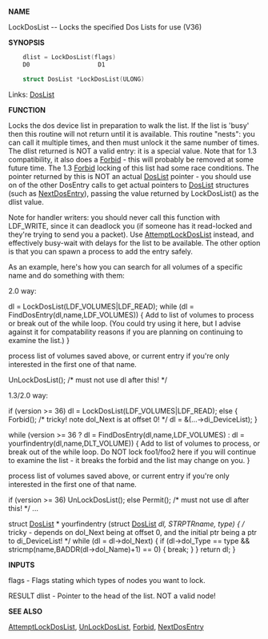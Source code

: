 
**NAME**

LockDosList -- Locks the specified Dos Lists for use (V36)

**SYNOPSIS**

```c
    dlist = LockDosList(flags)
    D0                   D1

    struct DosList *LockDosList(ULONG)

```
Links: [DosList](_0078) 

**FUNCTION**

Locks the dos device list in preparation to walk the list.
If the list is 'busy' then this routine will not return until it is
available.  This routine &#034;nests&#034;: you can call it multiple times, and
then must unlock it the same number of times.  The dlist
returned is NOT a valid entry: it is a special value.  Note that
for 1.3 compatibility, it also does a [Forbid](../exec/Forbid) - this will probably
be removed at some future time.  The 1.3 [Forbid](../exec/Forbid) locking of this
list had some race conditions.  The pointer returned by this is NOT
an actual [DosList](_0078) pointer - you should use on of the other DosEntry
calls to get actual pointers to [DosList](_0078) structures (such as
[NextDosEntry](NextDosEntry)), passing the value returned by LockDosList()
as the dlist value.

Note for handler writers: you should never call this function with
LDF_WRITE, since it can deadlock you (if someone has it read-locked
and they're trying to send you a packet).  Use [AttemptLockDosList](AttemptLockDosList)
instead, and effectively busy-wait with delays for the list to be
available.  The other option is that you can spawn a process to
add the entry safely.

As an example, here's how you can search for all volumes of a specific
name and do something with them:

2.0 way:

dl = LockDosList(LDF_VOLUMES|LDF_READ);
while (dl = FindDosEntry(dl,name,LDF_VOLUMES))
{
Add to list of volumes to process or break out of
the while loop.
(You could try using it here, but I advise
against it for compatability reasons if you
are planning on continuing to examine the list.)
}

process list of volumes saved above, or current entry if
you're only interested in the first one of that name.

UnLockDosList();  /* must not use dl after this! */

1.3/2.0 way:

if (version &#062;= 36)
dl = LockDosList(LDF_VOLUMES|LDF_READ);
else {
Forbid();
/* tricky! note dol_Next is at offset 0! */
dl = &#038;(...-&#062;di_DeviceList);
}

while (version &#062;= 36 ?
dl = FindDosEntry(dl,name,LDF_VOLUMES) :
dl = yourfindentry(dl,name,DLT_VOLUME))
{
Add to list of volumes to process, or break out of
the while loop.
Do NOT lock foo1/foo2 here if you will continue
to examine the list - it breaks the forbid
and the list may change on you.
}

process list of volumes saved above, or current entry if
you're only interested in the first one of that name.

if (version &#062;= 36)
UnLockDosList();
else
Permit();
/* must not use dl after this! */
...

struct [DosList](_0078) *
yourfindentry (struct [DosList](_0078) *dl, STRPTRname, type)
{
/* tricky - depends on dol_Next being at offset 0,
and the initial ptr being a ptr to di_DeviceList! */
while (dl = dl-&#062;dol_Next)
{
if (dl-&#062;dol_Type == type &#038;&#038;
stricmp(name,BADDR(dl-&#062;dol_Name)+1) == 0)
{
break;
}
}
return dl;
}

**INPUTS**

flags - Flags stating which types of nodes you want to lock.

RESULT
dlist - Pointer to the head of the list.  NOT a valid node!

**SEE ALSO**

[AttemptLockDosList](AttemptLockDosList), [UnLockDosList](UnLockDosList), [Forbid](../exec/Forbid), [NextDosEntry](NextDosEntry)
